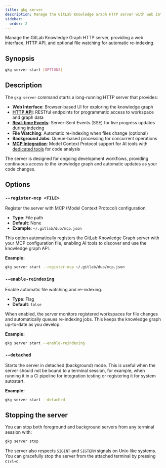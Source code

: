 ```yaml
---
title: gkg server
description: Manage the GitLab Knowledge Graph HTTP server with web interface and API
sidebar:
  order: 2
---
```


Manage the GitLab Knowledge Graph HTTP server, providing a web interface, HTTP API, and optional file watching for automatic re-indexing.

## Synopsis

```bash
gkg server start [OPTIONS]
```

## Description

The `gkg server` command starts a long-running HTTP server that provides:

- **Web Interface**: Browser-based UI for exploring the knowledge graph
- **[HTTP API](/api/server)**: RESTful endpoints for programmatic access to workspace and graph data
- **[Real-time Events](/api/server#server-sent-events-sse)**: Server-Sent Events (SSE) for live progress updates during indexing
- **File Watching**: Automatic re-indexing when files change (optional)
- **Background Jobs**: Queue-based processing for concurrent operations
- **[MCP Integration](/mcp/endpoints)**: Model Context Protocol support for AI tools with [dedicated tools](/mcp/tools) for code analysis

The server is designed for ongoing development workflows, providing continuous access to the knowledge graph and automatic updates as your code changes.

## Options

### `--register-mcp <FILE>`

Register the server with MCP (Model Context Protocol) configuration.

- **Type**: File path
- **Default**: None
- **Example**: `~/.gitlab/duo/mcp.json`

This option automatically registers the GitLab Knowledge Graph server with your MCP configuration file, enabling AI tools to discover and use the knowledge graph API.

**Example:**

```bash
gkg server start --register-mcp ~/.gitlab/duo/mcp.json
```

### `--enable-reindexing`

Enable automatic file watching and re-indexing.

- **Type**: Flag
- **Default**: `false`

When enabled, the server monitors registered workspaces for file changes and automatically queues re-indexing jobs. This keeps the knowledge graph up-to-date as you develop.

**Example:**

```bash
gkg server start --enable-reindexing
```

### `--detached`

Starts the server in detached (background) mode. This is useful when the server should not be bound to a terminal session, for example, when running it in a CI pipeline for integration testing or registering it for system autostart.

**Example:**

```bash
gkg server start --detached
```

## Stopping the server

You can stop both foreground and background servers from any terminal session with:

```bash
gkg server stop
```

The server also respects `SIGINT` and `SIGTERM` signals on Unix-like systems. You can gracefully stop the server from the attached terminal by pressing `Ctrl+C`.
